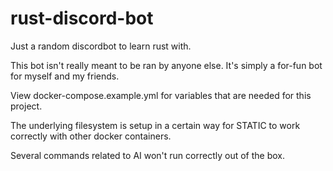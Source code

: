 # rust-discord-bot
Just a random discordbot to learn rust with.

This bot isn't really meant to be ran by anyone else. It's simply a for-fun bot for myself and my friends.

View docker-compose.example.yml for variables that are needed for this project.

The underlying filesystem is setup in a certain way for STATIC to work correctly with other docker containers.

Several commands related to AI won't run correctly out of the box.
